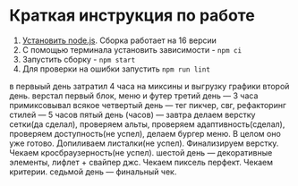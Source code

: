 # Краткая инструкция по работе

1. [Установить node.js](https://nodejs.org/download/release/latest-v16.x/). Сборка работает на 16 версии
2. С помощью терминала установить зависимости - `npm ci`
3. Запустить сборку - `npm start`
4. Для проверки на ошибки запустить `npm run lint`


в первыый день затратил 4 часа на миксины и выгрузку графики
второй день. верстал первый блок, меню и футер
третий день — 3 часа примиксовывал всякое
четвертый день — тег пикчер, свг, рефакторинг стилей — 5 часов
пятый день (часов) — завтра делаем верстку сетки(да сделал), проверяем альты, проверяем адаптивность(сделал), проверяем доступность(не успел), делаем бургер меню. В целом оно уже готово. Допиливаем листалки(не успел). Финализируем верстку. Чекаем кросбраузерность(не успел). 
шестой день — декоративные элементы, лифлет + свайпер джс. Чекаем пиксель перфект. Чекаем критерии.
седьмой день — финальный чек. 
